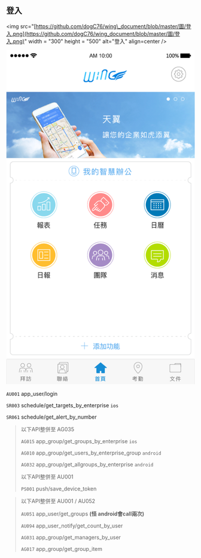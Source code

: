 ## 登入

&lt;img src="[https://github.com/dogC76/wing\_document/blob/master/圖/登入.png](https://github.com/dogC76/wing_document/blob/master/圖/登入.png)" width = "300" height = "500" alt="登入" align=center /&gt;

![](/圖/首頁.png)

`AU001` app\_user/login

`SR003` schedule/get\_targets\_by\_enterprise `ios`

`SR061` schedule/get\_alert\_by\_number

> 以下API整併至 AG035
>
> `AG015` app\_group/get\_groups\_by\_enterprise  `ios`
>
> `AG010` app\_group/get\_users\_by\_enterprise\_group `android`
>
> `AG032` app\_group/get\_allgroups\_by\_enterprise `android`
>
> 以下API整併至 AU001
>
> `PS001` push/save\_device\_token



> 以下API整併至 AU001 / AU052
>
> `AU051` app\_user/get\_groups **\(怪 android會call兩次\)**
>
> `AU094` app\_user\_notify/get\_count\_by\_user
>
> `AG031` app\_group/get\_managers\_by\_user
>
> `AG017`  app\_group/get\_group\_item



